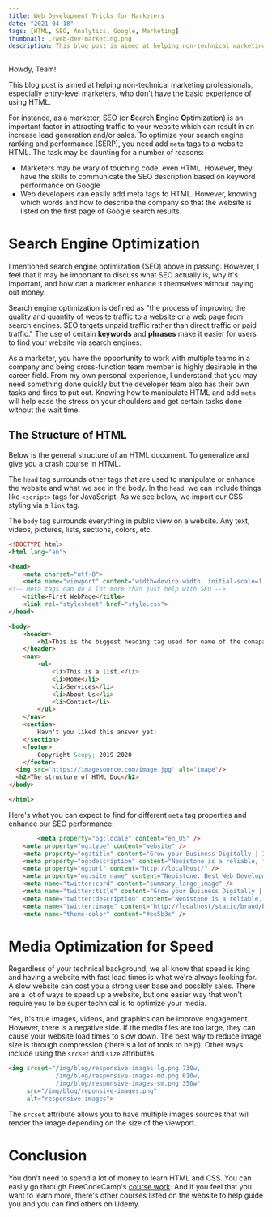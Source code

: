 ```yaml
---
title: Web Development Tricks for Marketers
date: "2021-04-18"
tags: [HTML, SEO, Analytics, Google, Marketing]
thumbnail: ./web-dev-marketing.png
description: This blog post is aimed at helping non-technical marketing professionals, especially entry-level marketers, who don't have the basic experience of using HTML.
---
```


Howdy, Team!

This blog post is aimed at helping non-technical marketing professionals, especially entry-level marketers, who don't have the basic experience of using HTML.

For instance, as a marketer, SEO (or **S**earch **E**ngine **O**ptimization) is an important factor in attracting traffic to your website which can result in an increase lead generation and/or sales. To optimize your search engine ranking and performance (SERP), you need add `meta` tags to a website HTML. The task may be daunting for a number of reasons:

- Marketers may be wary of touching code, even HTML. However, they have the skills to communicate the SEO description based on keyword performance on Google
- Web developers can easily add meta tags to HTML. However, knowing which words and how to describe the company so that the website is listed on the first page of Google search results.

# Search Engine Optimization

I mentioned search engine optimization (SEO) above in passing. However, I feel that it may be important to discuss what SEO actually is, why it's important, and how can a marketer enhance it themselves without paying out money.

Search engine optimization is defined as "the process of improving the quality and quantity of website traffic to a website or a web page from search engines. SEO targets unpaid traffic rather than direct traffic or paid traffic." The use of certain **keywords** and **phrases** make it easier for users to find your website via search engines.

As a marketer, you have the opportunity to work with multiple teams in a company and being cross-function team member is highly desirable in the career field. From my own personal experience, I understand that you may need something done quickly but the developer team also has their own tasks and fires to put out. Knowing how to manipulate HTML and add `meta` will help ease the stress on your shoulders and get certain tasks done without the wait time.

## The Structure of HTML

Below is the general structure of an HTML document. To generalize and give you a crash course in HTML.

The `head` tag surrounds other tags that are used to manipulate or enhance the website and what we see in the body. In the `head`, we can include things like `<script>` tags for JavaScript. As we see below, we import our CSS styling via a `link` tag.

The `body` tag surrounds everything in public view on a website. Any text, videos, pictures, lists, sections, colors, etc. 

```html
<!DOCTYPE html>
<html lang="en">

<head>
    <meta charset="utf-8">
    <meta name="viewport" content="width=device-width, initial-scale=1.0">
<!-- Meta tags can do a lot more than just help with SEO -->
    <title>First WebPage</title>
    <link rel="stylesheet" href="style.css">
</head>

<body>
    <header>
        <h1>This is the biggest heading tag used for name of the comapany</h1>
    </header>
    <nav>
        <ul>
            <li>This is a list.</li>
            <li>Home</li>
            <li>Services</li>
            <li>About Us</li>
            <li>Contact</li>
        </ul>
    </nav>
    <section>
        Havn't you liked this answer yet!
    </section>
    <footer>
        Copyright &copy; 2019-2020
    </footer>
  <img src='https://imagesource.com/image.jpg' alt="image"/>
  <h2>The structure of HTML Doc</h2>
</body>

</html>
```

Here's what you can expect to find for different `meta` tag properties and enhance our SEO performance:

```html
		<meta property="og:locale" content="en_US" />
    <meta property="og:type" content="website" />
    <meta property="og:title" content="Grow your Business Digitally | In Hyderabad" />
    <meta property="og:description" content="Neoistone is a reliable, fast and robust platform for all the needs of Hosting and Domain name development tools is so easy to use that litespeed it makes fast site" />
    <meta property="og:url" content="http://localhost/" />
    <meta property="og:site_name" content="Neoistone: Best Web Development and Hosting services" />
    <meta name="twitter:card" content="summary_large_image" />
    <meta name="twitter:title" content="Grow your Business Digitally | In Hyderabad" />
    <meta name="twitter:description" content="Neoistone is a reliable, fast and robust platform for all the needs of Hosting and Domain name development tools is so easy to use that litespeed it makes fast site" />
    <meta name="twitter:image" content="http://localhost/static/brand/banner_logo.png" />
    <meta name="theme-color" content="#ee5b3e" />
```

# Media Optimization for Speed

Regardless of your technical background, we all know that speed is king and having a website with fast load times is what we're always looking for. A slow website can cost you a strong user base and possibly sales. There are a lot of ways to speed up a website, but one easier way that won't require you to be super technical is to optimize your media.

Yes, it's true images, videos, and graphics can be improve engagement. However, there is a negative side. If the media files are too large, they can cause your website load times to slow down. The best way to reduce image size is through compression (there's a lot of tools to help). Other ways include using the `srcset` and `size` attributes.

```html
<img srcset="/img/blog/responsive-images-lg.png 730w,
             /img/blog/responsive-images-md.png 610w,
             /img/blog/responsive-images-sm.png 350w"
     src="/img/blog/reponsive-images.png"
     alt="responsive images">
```

The `srcset` attribute allows you to have multiple images sources that will render the image depending on the size of the viewport.

# Conclusion

You don't need to spend a lot of money to learn HTML and CSS. You can easily go through FreeCodeCamp's [course work](https://www.freecodecamp.org/learn). And if you feel that you want to learn more, there's other courses listed on the website to help guide you and you can find others on Udemy.